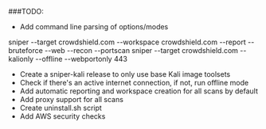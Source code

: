 ###TODO:

* Add command line parsing of options/modes

sniper --target crowdshield.com --workspace crowdshield.com --report --bruteforce --web --recon --portscan
sniper --target crowdshield.com --kalionly --offline --webportonly 443

* Create a sniper-kali release to only use base Kali image toolsets
* Check if there's an active internet connection, if not, run offline mode
* Add automatic reporting and workspace creation for all scans by default
* Add proxy support for all scans
* Create uninstall.sh script
* Add AWS security checks